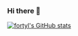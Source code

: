 ### Hi there 👋

<!--
**fortylll/fortylll** is a ✨ _special_ ✨ repository because its `README.md` (this file) appears on your GitHub profile.

Here are some ideas to get you started:

- 🔭 I’m currently working on ...
- 🌱 I’m currently learning ...
- 👯 I’m looking to collaborate on ...
- 🤔 I’m looking for help with ...
- 💬 Ask me about ...
- 📫 How to reach me: ...
- 😄 Pronouns: ...
- ⚡ Fun fact: ...
-->

[![fortyl's GitHub stats](https://github-readme-stats.vercel.app/api?username=fortylll)](https://github.com/anuraghazra/github-readme-stats)
